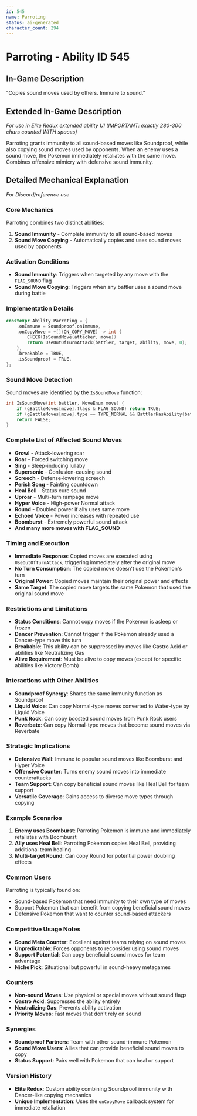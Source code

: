 ```yaml
---
id: 545
name: Parroting
status: ai-generated
character_count: 294
---
```


# Parroting - Ability ID 545

## In-Game Description
"Copies sound moves used by others. Immune to sound."

## Extended In-Game Description
*For use in Elite Redux extended ability UI (IMPORTANT: exactly 280-300 chars counted WITH spaces)*

Parroting grants immunity to all sound-based moves like Soundproof, while also copying sound moves used by opponents. When an enemy uses a sound move, the Pokemon immediately retaliates with the same move. Combines offensive mimicry with defensive sound immunity.

## Detailed Mechanical Explanation
*For Discord/reference use*

### Core Mechanics
Parroting combines two distinct abilities:
1. **Sound Immunity** - Complete immunity to all sound-based moves
2. **Sound Move Copying** - Automatically copies and uses sound moves used by opponents

### Activation Conditions
- **Sound Immunity**: Triggers when targeted by any move with the `FLAG_SOUND` flag
- **Sound Move Copying**: Triggers when any battler uses a sound move during battle

### Implementation Details
```cpp
constexpr Ability Parroting = {
    .onImmune = Soundproof.onImmune,
    .onCopyMove = +[](ON_COPY_MOVE) -> int {
        CHECK(IsSoundMove(attacker, move))
        return UseOutOfTurnAttack(battler, target, ability, move, 0);
    },
    .breakable = TRUE,
    .isSoundproof = TRUE,
};
```

### Sound Move Detection
Sound moves are identified by the `IsSoundMove` function:
```cpp
int IsSoundMove(int battler, MoveEnum move) {
    if (gBattleMoves[move].flags & FLAG_SOUND) return TRUE;
    if (gBattleMoves[move].type == TYPE_NORMAL && BattlerHasAbility(battler, ABILITY_REVERBATE, FALSE)) return TRUE;
    return FALSE;
}
```

### Complete List of Affected Sound Moves
- **Growl** - Attack-lowering roar
- **Roar** - Forced switching move
- **Sing** - Sleep-inducing lullaby
- **Supersonic** - Confusion-causing sound
- **Screech** - Defense-lowering screech
- **Perish Song** - Fainting countdown
- **Heal Bell** - Status cure sound
- **Uproar** - Multi-turn rampage move
- **Hyper Voice** - High-power Normal attack
- **Round** - Doubled power if ally uses same move
- **Echoed Voice** - Power increases with repeated use
- **Boomburst** - Extremely powerful sound attack
- **And many more moves with FLAG_SOUND**

### Timing and Execution
- **Immediate Response**: Copied moves are executed using `UseOutOfTurnAttack`, triggering immediately after the original move
- **No Turn Consumption**: The copied move doesn't use the Pokemon's turn
- **Original Power**: Copied moves maintain their original power and effects
- **Same Target**: The copied move targets the same Pokemon that used the original sound move

### Restrictions and Limitations
- **Status Conditions**: Cannot copy moves if the Pokemon is asleep or frozen
- **Dancer Prevention**: Cannot trigger if the Pokemon already used a Dancer-type move this turn
- **Breakable**: This ability can be suppressed by moves like Gastro Acid or abilities like Neutralizing Gas
- **Alive Requirement**: Must be alive to copy moves (except for specific abilities like Victory Bomb)

### Interactions with Other Abilities
- **Soundproof Synergy**: Shares the same immunity function as Soundproof
- **Liquid Voice**: Can copy Normal-type moves converted to Water-type by Liquid Voice
- **Punk Rock**: Can copy boosted sound moves from Punk Rock users
- **Reverbate**: Can copy Normal-type moves that become sound moves via Reverbate

### Strategic Implications
- **Defensive Wall**: Immune to popular sound moves like Boomburst and Hyper Voice
- **Offensive Counter**: Turns enemy sound moves into immediate counterattacks
- **Team Support**: Can copy beneficial sound moves like Heal Bell for team support
- **Versatile Coverage**: Gains access to diverse move types through copying

### Example Scenarios
1. **Enemy uses Boomburst**: Parroting Pokemon is immune and immediately retaliates with Boomburst
2. **Ally uses Heal Bell**: Parroting Pokemon copies Heal Bell, providing additional team healing
3. **Multi-target Round**: Can copy Round for potential power doubling effects

### Common Users
Parroting is typically found on:
- Sound-based Pokemon that need immunity to their own type of moves
- Support Pokemon that can benefit from copying beneficial sound moves
- Defensive Pokemon that want to counter sound-based attackers

### Competitive Usage Notes
- **Sound Meta Counter**: Excellent against teams relying on sound moves
- **Unpredictable**: Forces opponents to reconsider using sound moves
- **Support Potential**: Can copy beneficial sound moves for team advantage
- **Niche Pick**: Situational but powerful in sound-heavy metagames

### Counters
- **Non-sound Moves**: Use physical or special moves without sound flags
- **Gastro Acid**: Suppresses the ability entirely
- **Neutralizing Gas**: Prevents ability activation
- **Priority Moves**: Fast moves that don't rely on sound

### Synergies
- **Soundproof Partners**: Team with other sound-immune Pokemon
- **Sound Move Users**: Allies that can provide beneficial sound moves to copy
- **Status Support**: Pairs well with Pokemon that can heal or support

### Version History
- **Elite Redux**: Custom ability combining Soundproof immunity with Dancer-like copying mechanics
- **Unique Implementation**: Uses the `onCopyMove` callback system for immediate retaliation